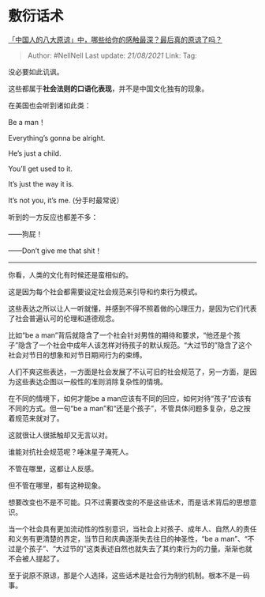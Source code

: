 # 敷衍话术
[「中国人的八大原谅」中，哪些给你的感触最深？最后真的原谅了吗？](https://www.zhihu.com/question/458322564/answer/1876288413)

> Author: #NellNell
> Last update: *21/08/2021*
> Link:
> Tag:

没必要如此讥讽。

这些都属于**社会法则的口语化表现**，并不是中国文化独有的现象。

在美国也会听到诸如此类：

Be a man！

Everything’s gonna be alright.

He’s just a child.

You’ll get used to it.

It’s just the way it is.

It’s not you, it’s me. (分手时最常说）

听到的一方反应也都差不多：

——狗屁！

——Don’t give me that shit！

---

你看，人类的文化有时候还是蛮相似的。

这是因为每个社会都需要设定社会规范来引导和约束行为模式。

这些表达之所以让人一听就懂，并感到不得不照着做的心理压力，是因为它们代表了社会普遍认可的伦理和道德观念。

比如“be a man”背后就隐含了一个社会针对男性的期待和要求，“他还是个孩子”隐含了一个社会中成年人该怎样对待孩子的默认规范。“大过节的”隐含了这个社会对节日的想象和对节日期间行为的束缚。

人们不爽这些表达，一方面是社会发展了不认可旧的社会规范了，另一方面，是因为这些表达企图以一般性的准则消除复杂性的情境。

  在不同的情境下，如何才能be a man应该有不同的回应，如何对待“孩子”应该有不同的方式。但一句“be a man”和“还是个孩子”，不管具体问题多复杂，总之按着规范来就对了。

这就很让人很抵触却又无言以对。

谁能对抗社会规范呢？唾沫星子淹死人。

不管在哪里，这都让人反感。

但不管在哪里，都有这种现象。

想要改变也不是不可能。只不过需要改变的不是这些话术，而是话术背后的思想意识。

当一个社会具有更加流动性的性别意识，当社会上对孩子、成年人、自然人的责任和义务有更清楚的界定，当节日和庆典逐渐失去往日的神圣性，“be a man”、“不过是个孩子”、“大过节的”这类表述自然也就失去了其约束行为的力量。渐渐也就不会被人提起了。

至于说原不原谅，那是个人选择，这些话术是社会行为制约机制。根本不是一码事。
